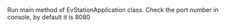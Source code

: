 Run main method of EvStationApplication class.
Check the port number in console, by default it is 8080